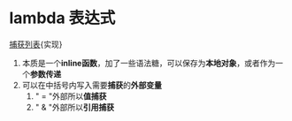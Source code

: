 # lambda 表达式
[捕获列表](参数列表){实现}
1. 本质是一个**inline函数**，加了一些语法糖，可以保存为**本地对象**，或者作为一个**参数传递**
2. 可以在中括号内写入需要**捕获**的**外部变量**
   1. " = "外部所以**值捕获**
   2. " & "外部所以**引用捕获**